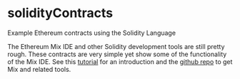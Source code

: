 # solidityContracts
Example Ethereum contracts using the Solidity Language

The Ethereum Mix IDE and other Solidity development tools are still pretty rough.  These 
contracts are very simple yet show some of the functionality of the Mix IDE.  See this
[tutorial](https://github.com/ethereum/wiki/wiki/Mix:-The-DApp-IDE) for an introduction and 
the [github repo](https://github.com/ethereum/cpp-ethereum/) to get Mix and related tools.
